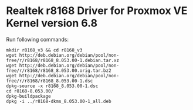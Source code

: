 
# Realtek r8168 Driver for Proxmox VE Kernel version 6.8
Run following commands:

    mkdir r8168_v3 && cd r8168_v3
    wget http://deb.debian.org/debian/pool/non-free/r/r8168/r8168_8.053.00-1.debian.tar.xz
    wget http://deb.debian.org/debian/pool/non-free/r/r8168/r8168_8.053.00.orig.tar.bz2
    wget http://deb.debian.org/debian/pool/non-free/r/r8168/r8168_8.053.00-1.dsc
    dpkg-source -x r8168_8.053.00-1.dsc
    cd r8168-8.053.00/
    dpkg-buildpackage
    dpkg -i ../r8168-dkms_8.053.00-1_all.deb
